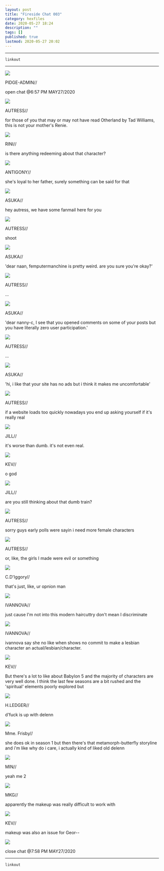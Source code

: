 ```yaml
---
layout: post
title: "Fireside Chat 003"
category: hexfiles
date: 2020-05-27 18:24
description: ""
tags: []
published: true
lastmod: 2020-05-27 20:02
---
```


*****

`linkout`

*****

<div class="chat-box">
<img src="{{ site.url }}/assets/tb/pidge.jpg" class="chat-portrait" />
<p class="ppl-sez">PIDGE-ADMIN//</p>
<p class="ppl-sez">open chat @6:57 PM MAY27/2020</p>
</div>

<div class="chat-box">
<img src="{{ site.url }}/assets/tb/autress.jpg" class="chat-portrait" />
<p class="ppl-sez">AUTRESS//</p>
<p class="ppl-sez">for those of you that may or may not have read Otherland by Tad Williams, this is not your mother's Renie.</p>
</div>

<div class="chat-box">
<img src="{{ site.url }}/assets/tb/rini.jpg" class="chat-portrait" />
<p class="ppl-sez">RINI//</p>
<p class="ppl-sez">is there anything redeeming about that character?</p>
</div>

<div class="chat-box">
<img src="{{ site.url }}/assets/tb/antigony.jpg" class="chat-portrait" />
<p class="ppl-sez">ANTIGONY//</p>
<p class="ppl-sez">she's loyal to her father, surely something can be said for that</p>
</div>

<div class="chat-box">
<img src="{{ site.url }}/assets/tb/00-014.jpg" class="chat-portrait" />
<p class="ppl-sez">ASUKA//</p>
<p class="ppl-sez">hey autress, we have some fanmail here for you</p>
</div>

<div class="chat-box">
<img src="{{ site.url }}/assets/tb/autress.jpg" class="chat-portrait" />
<p class="ppl-sez">AUTRESS//</p>
<p class="ppl-sez">shoot</p>
</div>

<div class="chat-box">
<img src="{{ site.url }}/assets/tb/00-014.jpg" class="chat-portrait" />
<p class="ppl-sez">ASUKA//</p>
<p class="ppl-sez">'dear naan, femputermanchine is pretty weird. are you sure you're okay?'</p>
</div>

<div class="chat-box">
<img src="{{ site.url }}/assets/tb/autress.jpg" class="chat-portrait" />
<p class="ppl-sez">AUTRESS//</p>
<p class="ppl-sez">...</p>
</div>

<div class="chat-box">
<img src="{{ site.url }}/assets/tb/00-014.jpg" class="chat-portrait" />
<p class="ppl-sez">ASUKA//</p>
<p class="ppl-sez">'dear nanny-c, I see that you opened comments on some of your posts but you have literally zero user participation.'</p>
</div>

<div class="chat-box">
<img src="{{ site.url }}/assets/tb/autress.jpg" class="chat-portrait" />
<p class="ppl-sez">AUTRESS//</p>
<p class="ppl-sez">...</p>
</div>

<div class="chat-box">
<img src="{{ site.url }}/assets/tb/00-014.jpg" class="chat-portrait" />
<p class="ppl-sez">ASUKA//</p>
<p class="ppl-sez">'hi, i like that your site has no ads but i think it makes me uncomfortable'</p>
</div>

<div class="chat-box">
<img src="{{ site.url }}/assets/tb/autress.jpg" class="chat-portrait" />
<p class="ppl-sez">AUTRESS//</p>
<p class="ppl-sez">if a website loads too quickly nowadays you end up asking yourself if it's really real</p>
</div>

<div class="chat-box">
<img src="{{ site.url }}/assets/tb/jill.jpg" class="chat-portrait" />
<p class="ppl-sez">JILL//</p>
<p class="ppl-sez">it's worse than dumb. it's not even real.</p>
</div>

<div class="chat-box">
<img src="{{ site.url }}/assets/tb/kev-tb.jpg" class="chat-portrait" />
<p class="ppl-sez">KEV//</p>
<p class="ppl-sez">o god</p>
</div>

<div class="chat-box">
<img src="{{ site.url }}/assets/tb/jill.jpg" class="chat-portrait" />
<p class="ppl-sez">JILL//</p>
<p class="ppl-sez">are you still thinking about that dumb train?</p>
</div>

<div class="chat-box">
<img src="{{ site.url }}/assets/tb/autress.jpg" class="chat-portrait" />
<p class="ppl-sez">AUTRESS//</p>
<p class="ppl-sez">sorry guys early polls were sayin i need more female characters</p>
</div>

<div class="chat-box">
<img src="{{ site.url }}/assets/tb/autress.jpg" class="chat-portrait" />
<p class="ppl-sez">AUTRESS//</p>
<p class="ppl-sez">or, like, the girls I made were evil or something</p>
</div>

<div class="chat-box">
<img src="{{ site.url }}/assets/tb/cedricdiggory.jpg" class="chat-portrait" />
<p class="ppl-sez">C.D'Iggory//</p>
<p class="ppl-sez">that's just, like, ur opnion man</p>
</div>

<div class="chat-box">
<img src="{{ site.url }}/assets/tb/ivannova.jpg" class="chat-portrait" />
<p class="ppl-sez">IVANNOVA//</p>
<p class="ppl-sez">just cause I'm not into this modern haircuttry don't mean I discriminate</p>
</div>

<div class="chat-box">
<img src="{{ site.url }}/assets/tb/ivannova.jpg" class="chat-portrait" />
<p class="ppl-sez">IVANNOVA//</p>
<p class="ppl-sez">ivannova say she no like when shows no commit to make a lesbian character an actual/lesbian/character.</p>
</div>

<div class="chat-box">
<img src="{{ site.url }}/assets/tb/kev-eng.jpg" class="chat-portrait" />
<p class="ppl-sez">KEV//</p>
<p class="ppl-sez">But there's a lot to like about Babylon 5 and the majority of characters are very well done. I think the last few seasons are a bit rushed and the 'spiritual' elements poorly explored but</p>
</div>

<div class="chat-box">
<img src="{{ site.url }}/assets/tb/g0-002.jpg" class="chat-portrait" />
<p class="ppl-sez">H.LEDGER//</p>
<p class="ppl-sez">d'fuck is up with delenn</p>
</div>

<div class="chat-box">
<img src="{{ site.url }}/assets/tb/mmefrisby.jpg" class="chat-portrait" />
<p class="ppl-sez">Mme. Frisby//</p>
<p class="ppl-sez">she does ok in season 1 but then there's that metamorph-butterfly storyline and i'm like why do i care, i actually kind of liked old delenn</p>
</div>

<div class="chat-box">
<img src="{{ site.url }}/assets/tb/min.jpg" class="chat-portrait" />
<p class="ppl-sez">MIN//</p>
<p class="ppl-sez">yeah me 2</p>
</div>

<div class="chat-box">
<img src="{{ site.url }}/assets/tb/mukongold.jpg" class="chat-portrait" />
<p class="ppl-sez">MKG//</p>
<p class="ppl-sez">apparently the makeup was really difficult to work with</p>
</div>


<div class="chat-box">
<img src="{{ site.url }}/assets/tb/kev-confid.jpg" class="chat-portrait" />
<p class="ppl-sez">KEV//</p>
<p class="ppl-sez">makeup was also an issue for Geor--</p>
</div>

<div class="chat-box">
<img src="{{ site.url }}/assets/tb/foufle.jpg" class="chat-portrait" />
<p class="ppl-sez">close chat @7:58 PM MAY27/2020</p>
</div>



*****
`linkout`
